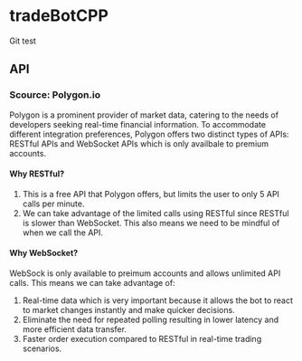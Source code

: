 # tradeBotCPP

Git test

## API

### Scource: Polygon.io
Polygon is a prominent provider of market data, catering to the needs of developers seeking real-time financial information. To accommodate different integration preferences, Polygon offers two distinct types of APIs: RESTful APIs and WebSocket APIs which is only availbale to premium accounts.

#### Why RESTful?
1. This is a free API that Polygon offers, but limits the user to only 5 API calls per minute.
2. We can take advantage of the limited calls using RESTful since RESTful is slower than WebSocket. This also means we need to be mindful of when we call the API.

#### Why WebSocket?
WebSock is only available to preimum accounts and allows unlimited API calls. This means we can take advantage of:
1. Real-time data which is very important because it allows the bot to react to market changes instantly and make quicker decisions.
2. Eliminate the need for repeated polling resulting in lower latency and more efficient data transfer.
3. Faster order execution compared to RESTful in real-time trading scenarios.


